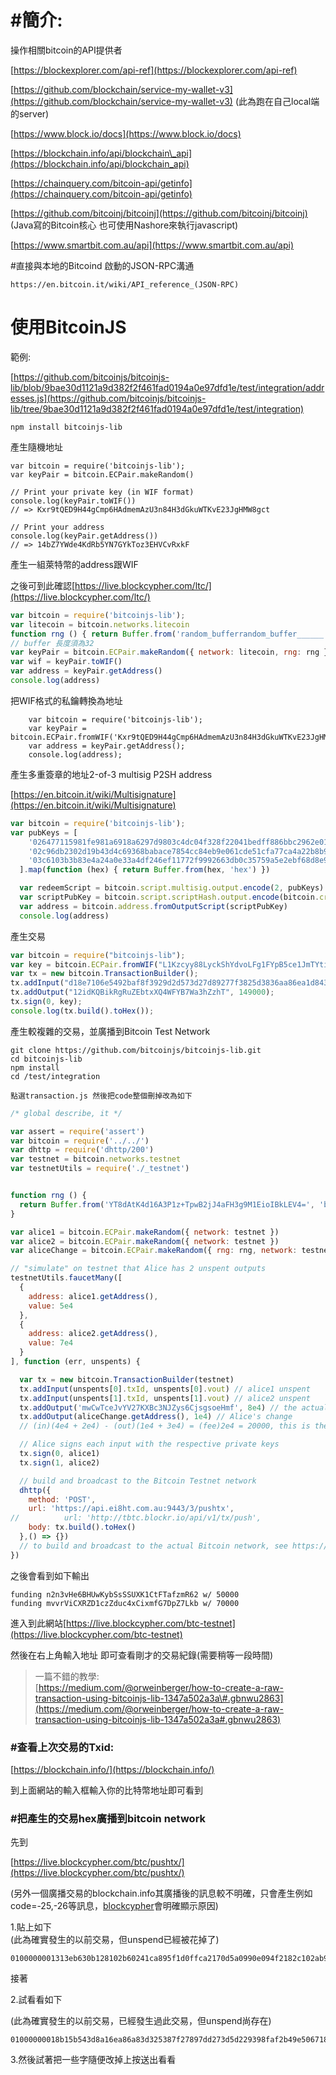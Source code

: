 # \#簡介:

操作相關bitcoin的API提供者

[https://blockexplorer.com/api-ref](https://blockexplorer.com/api-ref)

[https://github.com/blockchain/service-my-wallet-v3](https://github.com/blockchain/service-my-wallet-v3)  \(此為跑在自己local端的server\)

[https://www.block.io/docs](https://www.block.io/docs)

[https://blockchain.info/api/blockchain\_api](https://blockchain.info/api/blockchain_api)

[https://chainquery.com/bitcoin-api/getinfo](https://chainquery.com/bitcoin-api/getinfo)

[https://github.com/bitcoinj/bitcoinj](https://github.com/bitcoinj/bitcoinj) \(Java寫的Bitcoin核心   也可使用Nashore來執行javascript\)

[https://www.smartbit.com.au/api](https://www.smartbit.com.au/api)

\#直接與本地的Bitcoind 啟動的JSON-RPC溝通

```
https://en.bitcoin.it/wiki/API_reference_(JSON-RPC)
```

# 使用BitcoinJS

範例:

[https://github.com/bitcoinjs/bitcoinjs-lib/blob/9bae30d1121a9d382f2f461fad0194a0e97dfd1e/test/integration/addresses.js](https://github.com/bitcoinjs/bitcoinjs-lib/tree/9bae30d1121a9d382f2f461fad0194a0e97dfd1e/test/integration)

```
npm install bitcoinjs-lib
```

產生隨機地址

```
var bitcoin = require('bitcoinjs-lib');
var keyPair = bitcoin.ECPair.makeRandom()

// Print your private key (in WIF format)
console.log(keyPair.toWIF())
// => Kxr9tQED9H44gCmp6HAdmemAzU3n84H3dGkuWTKvE23JgHMW8gct

// Print your address
console.log(keyPair.getAddress())
// => 14bZ7YWde4KdRb5YN7GYkToz3EHVCvRxkF
```

產生一組萊特幣的address跟WIF

之後可到此確認[https://live.blockcypher.com/ltc/](https://live.blockcypher.com/ltc/)

```js
var bitcoin = require('bitcoinjs-lib');
var litecoin = bitcoin.networks.litecoin
function rng () { return Buffer.from('random_bufferrandom_buffer______') }
// buffer 長度須為32
var keyPair = bitcoin.ECPair.makeRandom({ network: litecoin, rng: rng })
var wif = keyPair.toWIF()
var address = keyPair.getAddress()
console.log(address)
```

把WIF格式的私鑰轉換為地址

```
    var bitcoin = require('bitcoinjs-lib');
    var keyPair = bitcoin.ECPair.fromWIF('Kxr9tQED9H44gCmp6HAdmemAzU3n84H3dGkuWTKvE23JgHMW8gct');
    var address = keyPair.getAddress();
    console.log(address);
```

產生多重簽章的地址2-of-3 multisig P2SH address

[https://en.bitcoin.it/wiki/Multisignature](https://en.bitcoin.it/wiki/Multisignature)

```js
var bitcoin = require('bitcoinjs-lib');
var pubKeys = [
    '026477115981fe981a6918a6297d9803c4dc04f328f22041bedff886bbc2962e01',
    '02c96db2302d19b43d4c69368babace7854cc84eb9e061cde51cfa77ca4a22b8b9',
    '03c6103b3b83e4a24a0e33a4df246ef11772f9992663db0c35759a5e2ebf68d8e9'
  ].map(function (hex) { return Buffer.from(hex, 'hex') })

  var redeemScript = bitcoin.script.multisig.output.encode(2, pubKeys) // 2 of 3
  var scriptPubKey = bitcoin.script.scriptHash.output.encode(bitcoin.crypto.hash160(redeemScript))
  var address = bitcoin.address.fromOutputScript(scriptPubKey)
  console.log(address)
```

產生交易

```js
var bitcoin = require("bitcoinjs-lib");
var key = bitcoin.ECPair.fromWIF("L1Kzcyy88LyckShYdvoLFg1FYpB5ce1JmTYtieHrhkN65GhVoq73");
var tx = new bitcoin.TransactionBuilder();
tx.addInput("d18e7106e5492baf8f3929d2d573d27d89277f3825d3836aa86ea1d843b5158b", 1);
tx.addOutput("12idKQBikRgRuZEbtxXQ4WFYB7Wa3hZzhT", 149000);
tx.sign(0, key);
console.log(tx.build().toHex());
```

產生較複雜的交易，並廣播到Bitcoin Test Network

```
git clone https://github.com/bitcoinjs/bitcoinjs-lib.git
cd bitcoinjs-lib
npm install
cd /test/integration
```

```
點選transaction.js 然後把code整個刪掉改為如下
```

```js
/* global describe, it */

var assert = require('assert')
var bitcoin = require('../../')
var dhttp = require('dhttp/200')
var testnet = bitcoin.networks.testnet
var testnetUtils = require('./_testnet')


function rng () {
  return Buffer.from('YT8dAtK4d16A3P1z+TpwB2jJ4aFH3g9M1EioIBkLEV4=', 'base64')
}

var alice1 = bitcoin.ECPair.makeRandom({ network: testnet })
var alice2 = bitcoin.ECPair.makeRandom({ network: testnet })
var aliceChange = bitcoin.ECPair.makeRandom({ rng: rng, network: testnet })

// "simulate" on testnet that Alice has 2 unspent outputs
testnetUtils.faucetMany([
  {
    address: alice1.getAddress(),
    value: 5e4
  },
  {
    address: alice2.getAddress(),
    value: 7e4
  }
], function (err, unspents) {

  var tx = new bitcoin.TransactionBuilder(testnet)
  tx.addInput(unspents[0].txId, unspents[0].vout) // alice1 unspent
  tx.addInput(unspents[1].txId, unspents[1].vout) // alice2 unspent
  tx.addOutput('mwCwTceJvYV27KXBc3NJZys6CjsgsoeHmf', 8e4) // the actual "spend"
  tx.addOutput(aliceChange.getAddress(), 1e4) // Alice's change
  // (in)(4e4 + 2e4) - (out)(1e4 + 3e4) = (fee)2e4 = 20000, this is the miner fee

  // Alice signs each input with the respective private keys
  tx.sign(0, alice1)
  tx.sign(1, alice2)

  // build and broadcast to the Bitcoin Testnet network
  dhttp({
    method: 'POST',
    url: 'https://api.ei8ht.com.au:9443/3/pushtx',
//          url: 'http://tbtc.blockr.io/api/v1/tx/push',
    body: tx.build().toHex()
  },() => {})
  // to build and broadcast to the actual Bitcoin network, see https://github.com/bitcoinjs/bitcoinjs-lib/issues/839
})
```

之後會看到如下輸出

```
funding n2n3vHe6BHUwKybSsSSUXK1CtFTafzmR62 w/ 50000
funding mvvrViCXRZD1czZduc4xCixmfG7DpZ7Lkb w/ 70000
```

進入到此網站[https://live.blockcypher.com/btc-testnet](https://live.blockcypher.com/btc-testnet)

然後在右上角輸入地址 即可查看剛才的交易紀錄\(需要稍等一段時間\)

> 一篇不錯的教學:  
> [https://medium.com/@orweinberger/how-to-create-a-raw-transaction-using-bitcoinjs-lib-1347a502a3a\#.gbnwu2863](https://medium.com/@orweinberger/how-to-create-a-raw-transaction-using-bitcoinjs-lib-1347a502a3a#.gbnwu2863)

### \#查看上次交易的Txid:

[https://blockchain.info/](https://blockchain.info/)

到上面網站的輸入框輸入你的比特幣地址即可看到

### \#把產生的交易hex廣播到bitcoin network

先到

[https://live.blockcypher.com/btc/pushtx/](https://live.blockcypher.com/btc/pushtx/)

\(另外一個廣播交易的blockchain.info其廣播後的訊息較不明確，只會產生例如code=-25,-26等訊息，[blockcypher](https://live.blockcypher.com/btc/pushtx/)會明確顯示原因\)

1.貼上如下  
\(此為確實發生的以前交易，但unspend已經被花掉了\)

```
0100000001313eb630b128102b60241ca895f1d0ffca2170d5a0990e094f2182c102ab94aa000000006b483045022100aefbcf847900b01dd3e3debe054d3b6d03d715d50aea8525f5ea3396f168a1fb022013d181d05b15b90111808b22ef4f9ebe701caf2ab48db269691fdf4e9048f4f60121029f50f51d63b345039a290c94bffd3180c99ed659ff6ea6b1242bca47eb93b59fffffffff01983a0000000000001976a914ad618cf4333b3b248f9744e8e81db2964d0ae39788ac00000000
```

接著

2.試看看如下

\(此為確實發生的以前交易，已經發生過此交易，但unspend尚存在\)

```
01000000018b15b543d8a16ea86a83d325387f27897dd273d5d229398faf2b49e506718ed1010000006b483045022100936c08bb158f0769c5af3c15d97be2695fce235ba0377a56476adc91072c871d02206ffb9a57cdbc5462a7eaaeb9bb734214db2c4038e01f3178ae48fea0375a49100121025f1290847ee12913ea1e41b2a36e346001321bac436a3e47c3e7cd133b379b3bffffffff0108460200000000001976a91412d77f0ecfef452efa491af02c995441d25b4fdb88ac00000000
```

3.然後試著把一些字隨便改掉上按送出看看

### 





